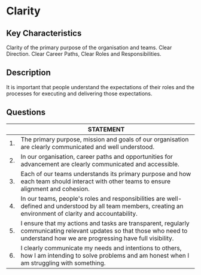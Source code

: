 # Clarity

## Key Characteristics
Clarity of the primary purpose of the organisation and teams. Clear Direction. Clear Career Paths, Clear Roles and Responsibilities.

## Description
It is important that people understand the expectations of their roles and the processes for executing and delivering those expectations.

## Questions

| | STATEMENT  	|
|---	|---	|
| 1. | The primary purpose, mission and goals of our organisation are clearly communicated and well understood.	|
| 2. | In our organisation, career paths and opportunities for advancement are clearly communicated and accessible. |
| 3. | Each of our teams understands its primary purpose and how each team should interact with other teams to ensure alignment and cohesion. 	|
| 4. | In our teams, people's roles and responsibilities are well-defined and understood by all team members, creating an environment of clarity and accountability.  | 
| 5. | I ensure that my actions and tasks are transparent, regularly communicating relevant updates so that those who need to understand how we are progressing have full visibility. |
| 6. | I clearly communicate my needs and intentions to others, how I am intending to solve problems and am honest when I am struggling with something. |
